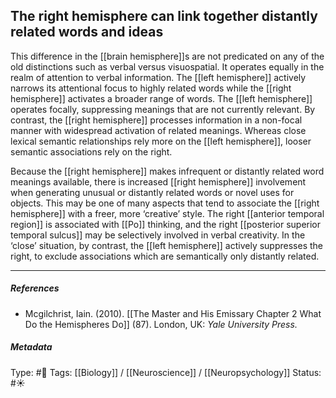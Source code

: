 ## The right hemisphere can link together distantly related words and ideas # 

This difference in the [[brain hemisphere]]s are not predicated on any of the old distinctions such as verbal versus visuospatial. It operates equally in the realm of attention to verbal information. The [[left hemisphere]] actively narrows its attentional focus to highly related words while the [[right hemisphere]] activates a broader range of words. The [[left hemisphere]] operates focally, suppressing meanings that are not currently relevant. By contrast, the [[right hemisphere]] processes information in a non-focal manner with widespread activation of related meanings. Whereas close lexical semantic relationships rely more on the [[left hemisphere]], looser semantic associations rely on the right. 

Because the [[right hemisphere]] makes infrequent or distantly related word meanings available, there is increased [[right hemisphere]] involvement when generating unusual or distantly related words or novel uses for objects. This may be one of many aspects that tend to associate the [[right hemisphere]] with a freer, more ‘creative’ style. The right [[anterior temporal region]] is associated with [[Po]] thinking, and the right [[posterior superior temporal sulcus]] may be selectively involved in verbal creativity. In the ‘close’ situation, by contrast, the [[left hemisphere]] actively suppresses the right, to exclude associations which are semantically only distantly related.

___

##### References

- Mcgilchrist, Iain. (2010). [[The Master and His Emissary Chapter 2 What Do the Hemispheres Do]] (87). London, UK: _Yale University Press._

##### Metadata

Type: #🔴 
Tags: [[Biology]] / [[Neuroscience]] / [[Neuropsychology]] 
Status: #☀️ 